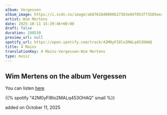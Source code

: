 ```yaml
---
album: Vergessen
album_image: https://i.scdn.co/image/ab67616d0000b27363e04f053ff3585eea0f05ed
artist: Wim Mertens
date: 2025-10-11 15:39:46+00:00
draft: false
duration: 198530
preview_url: null
spotify_url: https://open.spotify.com/track/42M0yFI8lo2MALq453OHAQ
title: 4 Mains
translationKey: 4 Mains-Vergessen-Wim Mertens
type: music
---
```



## Wim Mertens on the album Vergessen

You can listen [here](https://open.spotify.com/track/42M0yFI8lo2MALq453OHAQ)

{{% spotify "42M0yFI8lo2MALq453OHAQ" small %}}

added on October 11, 2025